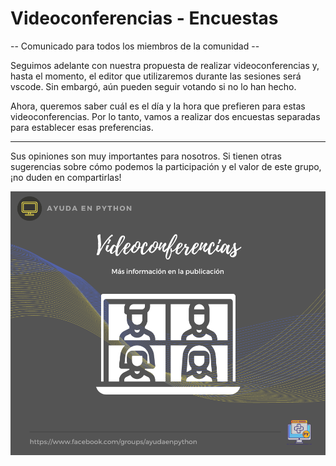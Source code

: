 # Videoconferencias - Encuestas

-- Comunicado para todos los miembros de la comunidad --

Seguimos adelante con nuestra propuesta de realizar videoconferencias y, hasta
el momento, el editor que utilizaremos durante las sesiones será vscode. Sin embargó, aún
pueden seguir votando si no lo han hecho.

Ahora, queremos saber cuál es el día y la hora que prefieren para estas
videoconferencias. Por lo tanto, vamos a realizar dos encuestas separadas
para establecer esas preferencias.

---

Sus opiniones son muy importantes para nosotros. Si tienen otras sugerencias
sobre cómo podemos la participación y el valor de este grupo, ¡no duden en
compartirlas!

![Videoconferencias](./assets/2024-09-08-videoconferences.png)
